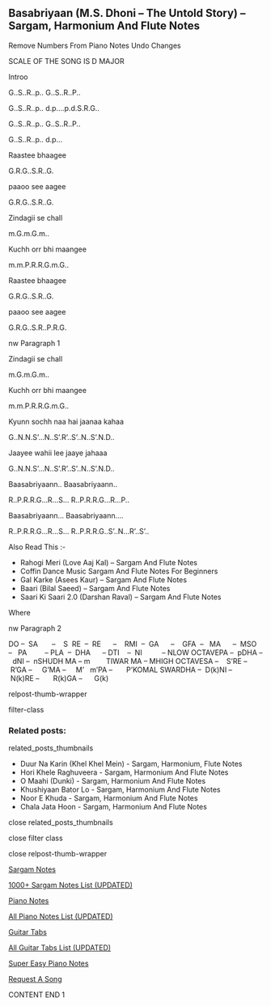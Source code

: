 
## Basabriyaan (M.S. Dhoni – The Untold Story) – Sargam, Harmonium And Flute Notes

Remove Numbers From Piano Notes
Undo Changes

SCALE OF THE SONG IS D MAJOR

Introo

G..S..R..p.. G..S..R..P..

G..S..R..p.. d.p….p.d.S.R.G..

G..S..R..p.. G..S..R..P..

G..S..R..p.. d.p…

Raastee bhaagee

G.R.G..S.R..G.

paaoo see aagee

G.R.G..S.R..G.

Zindagii se chall

m.G.m.G.m..

Kuchh orr bhi maangee

m.m.P.R.R.G.m.G..

Raastee bhaagee

G.R.G..S.R..G.

paaoo see aagee

G.R.G..S.R..P.R.G.

nw Paragraph 1

Zindagii se chall

m.G.m.G.m..

Kuchh orr bhi maangee

m.m.P.R.R.G.m.G..

Kyunn sochh naa hai jaanaa kahaa

G..N.N.S’…N..S’.R’..S’..N..S’.N.D..

Jaayee wahii lee jaaye jahaaa

G..N.N.S’…N..S’.R’..S’..N..S’.N.D..

Baasabriyaann.. Baasabriyaann..

R..P.R.R.G…R…S… R..P.R.R.G…R…P..

Baasabriyaann… Baasabriyaann….

R..P.R.R.G…R…S… R..P.R.R.G..S’..N…R’..S’..



Also Read This :-



* Rahogi Meri (Love Aaj Kal) – Sargam And Flute Notes
* Coffin Dance Music Sargam And Flute Notes For Beginners
* Gal Karke (Asees Kaur) – Sargam And Flute Notes
* Baari (Bilal Saeed) – Sargam And Flute Notes
* Saari Ki Saari 2.0 (Darshan Raval) – Sargam And Flute Notes

Where



nw Paragraph 2

DO –  SA       –    S  RE  –  RE      –    RMI  –  GA      –    GFA  –   MA      –  MSO  –   PA         – PLA  –  DHA      – DTI    –  NI          – NLOW OCTAVEPA –  pDHA –  dNI –  nSHUDH MA – m        TIWAR MA – MHIGH OCTAVESA –    S’RE –     R’GA –     G’MA –     M’   m’PA –       P’KOMAL SWARDHA –  D(k)NI –       N(k)RE –       R(k)GA –      G(k)



relpost-thumb-wrapper

filter-class

### Related posts:

related_posts_thumbnails

* Duur Na Karin (Khel Khel Mein) - Sargam, Harmonium, Flute Notes
* Hori Khele Raghuveera - Sargam, Harmonium And Flute Notes
* O Maahi (Dunki) - Sargam, Harmonium And Flute Notes
* Khushiyaan Bator Lo - Sargam, Harmonium And Flute Notes
* Noor E Khuda - Sargam, Harmonium And Flute Notes
* Chala Jata Hoon - Sargam, Harmonium And Flute Notes

close related_posts_thumbnails

close filter class

close relpost-thumb-wrapper

[Sargam Notes](https://www.notationsworld.com/sargam-notes.html)

[1000+ Sargam Notes List (UPDATED)](https://www.notationsworld.com/all-songs-list-sargam-notes.html)

[Piano Notes](https://www.notationsworld.com/piano-notes.html)

[All Piano Notes List (UPDATED)](https://www.notationsworld.com/all-songs-list-piano-notes.html)

[Guitar Tabs](https://www.notationsworld.com/guitar-tabs.html)

[All Guitar Tabs List (UPDATED)](https://www.notationsworld.com/all-songs-list-guitar-tabs.html)

[Super Easy Piano Notes](https://studywall.in/)

[Request A Song](https://www.notationsworld.com/request-a-song.html)

CONTENT END 1

